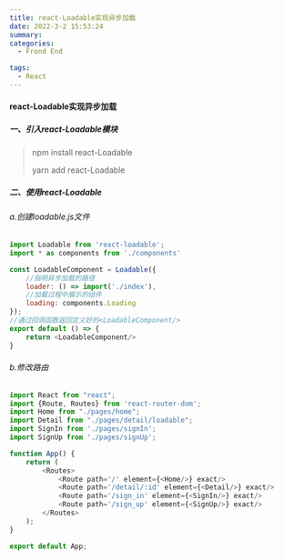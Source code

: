 ```yaml
---
title: react-Loadable实现异步加载
date: 2022-3-2 15:53:24
summary: 
categories: 
  - Frond End

tags:
  - React
---
```




#### react-Loadable实现异步加载

##### 一、引入react-Loadable模块

> npm install react-Loadable
>
> yarn add react-Loadable



##### 二、使用react-Loadable

###### a.创建loadable.js文件

```js
import Loadable from 'react-loadable';
import * as components from './components'

const LoadableComponent = Loadable({
    //指明异步加载的路径
    loader: () => import('./index'),
    //加载过程中展示的组件
    loading: components.Loading
});
//通过回调函数返回定义好的<LoadableComponent/>
export default () => {
    return <LoadableComponent/>
}
```

###### b.修改路由

```js
import React from "react";
import {Route, Routes} from 'react-router-dom';
import Home from "./pages/home";
import Detail from "./pages/detail/loadable";
import SignIn from './pages/signIn';
import SignUp from './pages/signUp';

function App() {
    return (
        <Routes>
            <Route path='/' element={<Home/>} exact/>
            <Route path='/detail/:id' element={<Detail/>} exact/>
            <Route path='/sign_in' element={<SignIn/>} exact/>
            <Route path='/sign_up' element={<SignUp/>} exact/>
        </Routes>
    );
}

export default App;
```

